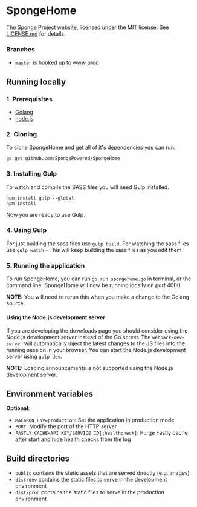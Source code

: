 SpongeHome
==========

The Sponge Project [website](https://www.spongepowered.org/), licensed
under the MIT license. See [LICENSE.md](LICENSE.md) for details.

### Branches

- `master` is hooked up to [www prod](https://www.spongepowered.org/)

## Running locally

### 1. Prerequisites

- [Golang](https://golang.org/doc/install)
- [node.js](https://nodejs.org/download/)

### 2. Cloning

To clone SpongeHome and get all of it's dependencies you can run:

```
go get github.com/SpongePowered/SpongeHome
```

### 3. Installing Gulp

To watch and compile the SASS files you will need Gulp installed.

```
npm install gulp --global
npm install
```

Now you are ready to use Gulp.

### 4. Using Gulp

For just building the sass files use `gulp build`.
For watching the sass files use `gulp watch` - This will keep building the sass
files as you edit them.

### 5. Running the application

To run SpongeHome, you can run `go run spongehome.go` in terminal, or the
command line. SpongeHome will now be running locally on port 4000.

**NOTE:** You will need to rerun this when you make a change to the Golang
source.

#### Using the Node.js development server
If you are developing the downloads page you should consider using the Node.js development server instead of the Go
server. The `webpack-dev-server` will automatically inject the latest changes to the JS files into the running session
in your browser. You can start the Node.js development server using `gulp dev`.

**NOTE:** Loading announcements is not supported using the Node.js development server.

## Environment variables
**Optional**:
- `MACARON_ENV=production`: Set the application in production mode
- `PORT`: Modify the port of the HTTP server
- `FASTLY_CACHE=API_KEY/SERVICE_ID[;healthcheck]`: Purge Fastly cache after start and hide health checks from the log

## Build directories
- `public` contains the static assets that are served directly (e.g. images)
- `dist/dev` contains the static files to serve in the development environment
- `dist/prod` contains the static files to serve in the production environment
